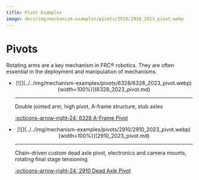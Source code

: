 ```yaml
---
title: Pivot Examples
image: docs/img/mechanism-examples/pivots/2910/2910_2023_pivot.webp
---
```


# Pivots

Rotating arms are a key mechanism in FRC® robotics. They are often essential in the deployment and manipulation of mechanisms.

<div class="grid cards" markdown>

-   <center>[![](../../img/mechanism-examples/pivots/6328/6328_2023_pivot.webp){width=100%}](6328_2023_pivot.md)</center>

    ---

    Double jointed arm, high pivot, A-frame structure, stub axles
    
    [:octicons-arrow-right-24: 6328 A-Frame Pivot](6328_2023_pivot.md)

-   <center>[![](../../img/mechanism-examples/pivots/2910/2910_2023_pivot.webp){width=100%}](2910_2023_pivot.md)</center>

    ---

    Chain-driven custom dead axle pivot, electronics and camera mounts, rotating final stage tensioning
    
    [:octicons-arrow-right-24: 2910 Dead Axle Pivot](2910_2023_pivot.md)

</div>
  
<br>